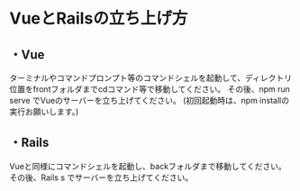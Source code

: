# VueとRailsの立ち上げ方
## ・Vue
ターミナルやコマンドプロンプト等のコマンドシェルを起動して、ディレクトリ位置をfrontフォルダまでcdコマンド等で移動してください。
その後、npm run serve でVueのサーバーを立ち上げてください。
(初回起動時は、npm installの実行お願いします。)

## ・Rails
Vueと同様にコマンドシェルを起動し、backフォルダまで移動してください。
その後、Rails s でサーバーを立ち上げてください。
